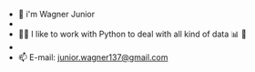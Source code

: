 - 👋 i'm Wagner Junior
- 
- 👨‍💻 I like to work with Python to deal with all kind of data 📊 🐍
- 
- 📫 E-mail: junior.wagner137@gmail.com

